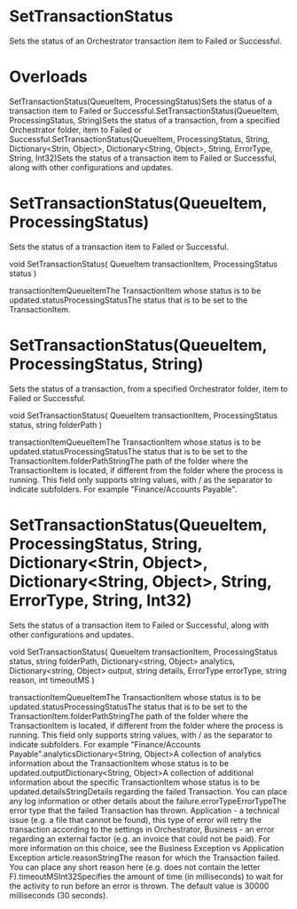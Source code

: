﻿# SetTransactionStatus

Sets the status of an Orchestrator transaction item to Failed or Successful.

# 



# Overloads

SetTransactionStatus(QueueItem, ProcessingStatus)Sets the status of a transaction item to Failed or Successful.SetTransactionStatus(QueueItem, ProcessingStatus, String)Sets the status of a transaction, from a specified Orchestrator folder, item to Failed or Successful.SetTransactionStatus(QueueItem, ProcessingStatus, String, Dictionary<Strin, Object>, Dictionary<String, Object>, String, ErrorType, String, Int32)Sets the status of a transaction item to Failed or Successful, along with other configurations and updates.

# SetTransactionStatus(QueueItem, ProcessingStatus)

Sets the status of a transaction item to Failed or Successful.

void SetTransactionStatus(
	QueueItem transactionItem,
	ProcessingStatus status
)

transactionItemQueueItemThe TransactionItem whose status is to be updated.statusProcessingStatusThe status that is to be set to the TransactionItem.

# SetTransactionStatus(QueueItem, ProcessingStatus, String)

Sets the status of a transaction, from a specified Orchestrator folder, item to Failed or Successful.

void SetTransactionStatus(
	QueueItem transactionItem,
	ProcessingStatus status,
	string folderPath
)

transactionItemQueueItemThe TransactionItem whose status is to be updated.statusProcessingStatusThe status that is to be set to the TransactionItem.folderPathStringThe path of the folder where the TransactionItem is located, if different from the folder where the process is running. This field only supports string values, with / as the separator to indicate subfolders. For example "Finance/Accounts Payable".

# SetTransactionStatus(QueueItem, ProcessingStatus, String, Dictionary<Strin, Object>, Dictionary<String, Object>, String, ErrorType, String, Int32)

Sets the status of a transaction item to Failed or Successful, along with other configurations and updates.

void SetTransactionStatus(
	QueueItem transactionItem,
	ProcessingStatus status,
	string folderPath,
	Dictionary<string, Object> analytics,
	Dictionary<string, Object> output,
	string details,
	ErrorType errorType,
	string reason,
	int timeoutMS
)

transactionItemQueueItemThe TransactionItem whose status is to be updated.statusProcessingStatusThe status that is to be set to the TransactionItem.folderPathStringThe path of the folder where the TransactionItem is located, if different from the folder where the process is running. This field only supports string values, with / as the separator to indicate subfolders. For example "Finance/Accounts Payable".analyticsDictionary<String, Object>A collection of analytics information about the TransactionItem whose status is to be updated.outputDictionary<String, Object>A collection of additional information about the specific TransactionItem whose status is to be updated.detailsStringDetails regarding the failed Transaction. You can place any log information or other details about the failure.errorTypeErrorTypeThe error type that the failed Transaction has thrown. Application - a technical issue (e.g. a file that cannot be found), this type of error will retry the transaction according to the settings in Orchestrator, Business - an error regarding an external factor (e.g. an invoice that could not be paid). For more information on this choice, see the Business Exception vs Application Exception article.reasonStringThe reason for which the Transaction failed. You can place any short reason here (e.g. does not contain the letter F).timeoutMSInt32Specifies the amount of time (in milliseconds) to wait for the activity to run before an error is thrown. The default value is 30000 milliseconds (30 seconds).
